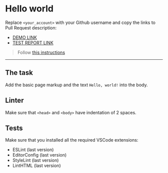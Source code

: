 # Hello world

Replace `<your_account>` with your Github username and copy the links to Pull Request description:
- [DEMO LINK](https://oieksiy-pochkayev.github.io/layout_hello-world/)
- [TEST REPORT LINK](https://oieksiy-pochkayev.github.io/layout_hello-world/report/html_report/)

> Follow [this instructions](https://mate-academy.github.io/layout_task-guideline/#how-to-solve-the-layout-tasks-on-github)
___

## The task

Add the basic page markup and the text `Hello, world!` into the body.

## Linter

Make sure that `<head>` and `<body>` have indentation of 2 spaces.

## Tests

Make sure that you installed all the required VSCode extensions:

- ESLint (last version)
- EditorConfig (last version)
- StyleLint (last version)
- LintHTML (last version)
